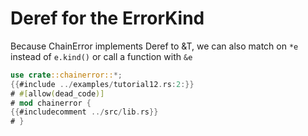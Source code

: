 # Deref for the ErrorKind

Because ChainError<T> implements Deref to &T, we can also match on `*e` instead of `e.kind()`
or call a function with `&e`
~~~rust
use crate::chainerror::*;
{{#include ../examples/tutorial12.rs:2:}}
# #[allow(dead_code)]
# mod chainerror {
{{#includecomment ../src/lib.rs}}
# }
~~~
